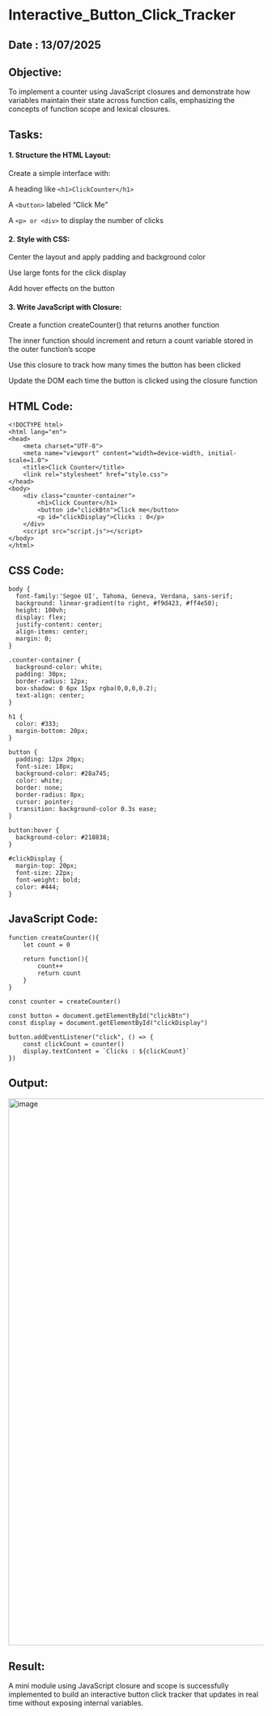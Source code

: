 # Interactive_Button_Click_Tracker
## Date : 13/07/2025
## Objective:
To implement a counter using JavaScript closures and demonstrate how variables maintain their state across function calls, emphasizing the concepts of function scope and lexical closures.

## Tasks:

#### 1. Structure the HTML Layout:
Create a simple interface with:

A heading like ```<h1>ClickCounter</h1>```

A ```<button>``` labeled “Click Me”

A ```<p> or <div>``` to display the number of clicks

#### 2. Style with CSS:
Center the layout and apply padding and background color

Use large fonts for the click display

Add hover effects on the button

#### 3. Write JavaScript with Closure:
Create a function createCounter() that returns another function

The inner function should increment and return a count variable stored in the outer function’s scope

Use this closure to track how many times the button has been clicked

Update the DOM each time the button is clicked using the closure function
## HTML Code:
```
<!DOCTYPE html>
<html lang="en">
<head>
    <meta charset="UTF-8">
    <meta name="viewport" content="width=device-width, initial-scale=1.0">
    <title>Click Counter</title>
    <link rel="stylesheet" href="style.css">
</head>
<body>
    <div class="counter-container">
        <h1>Click Counter</h1>
        <button id="clickBtn">Click me</button>
        <p id="clickDisplay">Clicks : 0</p>
    </div>
    <script src="script.js"></script>
</body>
</html>
```
## CSS Code:
```
body {
  font-family:'Segoe UI', Tahoma, Geneva, Verdana, sans-serif;
  background: linear-gradient(to right, #f9d423, #ff4e50);
  height: 100vh;
  display: flex;
  justify-content: center;
  align-items: center;
  margin: 0;
}

.counter-container {
  background-color: white;
  padding: 30px;
  border-radius: 12px;
  box-shadow: 0 6px 15px rgba(0,0,0,0.2);
  text-align: center;
}

h1 {
  color: #333;
  margin-bottom: 20px;
}

button {
  padding: 12px 20px;
  font-size: 18px;
  background-color: #28a745;
  color: white;
  border: none;
  border-radius: 8px;
  cursor: pointer;
  transition: background-color 0.3s ease;
}

button:hover {
  background-color: #218838;
}

#clickDisplay {
  margin-top: 20px;
  font-size: 22px;
  font-weight: bold;
  color: #444;
}
```
## JavaScript Code:
```
function createCounter(){
    let count = 0

    return function(){
        count++
        return count
    }
}

const counter = createCounter()

const button = document.getElementById("clickBtn")
const display = document.getElementById("clickDisplay")

button.addEventListener("click", () => {
    const clickCount = counter()
    display.textContent = `Clicks : ${clickCount}`
})
```
## Output:
<img width="1919" height="1079" alt="image" src="https://github.com/user-attachments/assets/ae7660d1-efc8-46be-91ce-ac3082d559bf" />


## Result:
A mini module using JavaScript closure and scope is successfully implemented to build an interactive button click tracker that updates in real time without exposing internal variables.
